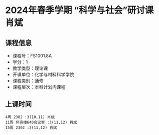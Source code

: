 # 2024年春季学期 “科学与社会”研讨课 肖斌






## 课程信息

- 课程号：FS1001.8A
- 学分：1
- 教学类型：理论课
- 开课单位：化学与材料科学学院
- 课程类别：通修
- 课程层次：本科计划内课程

## 上课时间

```
4周 2302 :3(10,11) 肖斌
11周 环资楼640会议室 :3(11,12) 肖斌
15周 2302 :3(11,12) 肖斌
```

